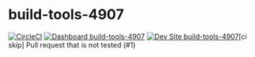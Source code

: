 # build-tools-4907

[![CircleCI](https://circleci.com/gh/pantheon-ci-bot/build-tools-4907.svg?style=shield)](https://circleci.com/gh/pantheon-ci-bot/build-tools-4907)
[![Dashboard build-tools-4907](https://img.shields.io/badge/dashboard-build_tools_4907-yellow.svg)](https://dashboard.pantheon.io/sites/bd8fc042-fb2b-4cd4-bafe-b7a27c1e3c61#dev/code)
[![Dev Site build-tools-4907](https://img.shields.io/badge/site-build_tools_4907-blue.svg)](http://dev-build-tools-4907.pantheonsite.io/)[ci skip] Pull request that is not tested (#1)
